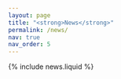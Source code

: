 ```yaml
---
layout: page
title: "<strong>News</strong>"
permalink: /news/
nav: true
nav_order: 5
---
```


{% include news.liquid %}
